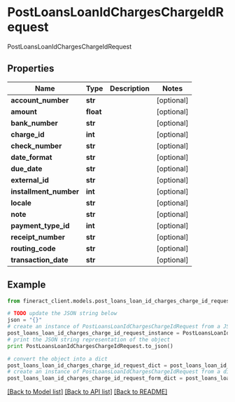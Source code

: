 # PostLoansLoanIdChargesChargeIdRequest

PostLoansLoanIdChargesChargeIdRequest

## Properties

Name | Type | Description | Notes
------------ | ------------- | ------------- | -------------
**account_number** | **str** |  | [optional] 
**amount** | **float** |  | [optional] 
**bank_number** | **str** |  | [optional] 
**charge_id** | **int** |  | [optional] 
**check_number** | **str** |  | [optional] 
**date_format** | **str** |  | [optional] 
**due_date** | **str** |  | [optional] 
**external_id** | **str** |  | [optional] 
**installment_number** | **int** |  | [optional] 
**locale** | **str** |  | [optional] 
**note** | **str** |  | [optional] 
**payment_type_id** | **int** |  | [optional] 
**receipt_number** | **str** |  | [optional] 
**routing_code** | **str** |  | [optional] 
**transaction_date** | **str** |  | [optional] 

## Example

```python
from fineract_client.models.post_loans_loan_id_charges_charge_id_request import PostLoansLoanIdChargesChargeIdRequest

# TODO update the JSON string below
json = "{}"
# create an instance of PostLoansLoanIdChargesChargeIdRequest from a JSON string
post_loans_loan_id_charges_charge_id_request_instance = PostLoansLoanIdChargesChargeIdRequest.from_json(json)
# print the JSON string representation of the object
print PostLoansLoanIdChargesChargeIdRequest.to_json()

# convert the object into a dict
post_loans_loan_id_charges_charge_id_request_dict = post_loans_loan_id_charges_charge_id_request_instance.to_dict()
# create an instance of PostLoansLoanIdChargesChargeIdRequest from a dict
post_loans_loan_id_charges_charge_id_request_form_dict = post_loans_loan_id_charges_charge_id_request.from_dict(post_loans_loan_id_charges_charge_id_request_dict)
```
[[Back to Model list]](../README.md#documentation-for-models) [[Back to API list]](../README.md#documentation-for-api-endpoints) [[Back to README]](../README.md)


